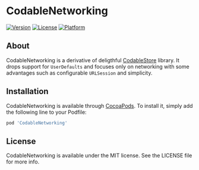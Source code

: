# CodableNetworking

[![Version](https://img.shields.io/cocoapods/v/CodableNetworking.svg?style=flat)](https://cocoapods.org/pods/CodableNetworking)
[![License](https://img.shields.io/cocoapods/l/CodableNetworking.svg?style=flat)](https://cocoapods.org/pods/CodableNetworking)
[![Platform](https://img.shields.io/cocoapods/p/CodableNetworking.svg?style=flat)](https://cocoapods.org/pods/CodableNetworking)

## About

CodableNetworking is a derivative of deligthful [CodableStore](https://github.com/inloop/CodableStore.git) library. It drops support for `UserDefaults` and focuses only on networking with some advantages such as configurable `URLSession` and simplicity. 

## Installation

CodableNetworking is available through [CocoaPods](https://cocoapods.org). To install
it, simply add the following line to your Podfile:

```ruby
pod 'CodableNetworking'
```

## License

CodableNetworking is available under the MIT license. See the LICENSE file for more info.
